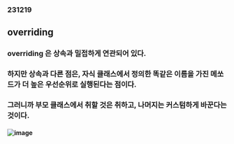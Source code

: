 ### 231219
## overriding
### overriding 은 상속과 밀접하게 연관되어 있다.
### 하지만 상속과 다른 점은, 자식 클래스에서 정의한 똑같은 이름을 가진 메쏘드가 더 높은 우선순위로 실행된다는 점이다.
### 그러니까 부모 클래스에서 취할 것은 취하고, 나머지는 커스텀하게 바꾼다는 것이다.
#### ![image](https://github.com/Shin-jongwhan/java/assets/62974484/4f9cad57-f96a-4634-9f55-24fefd459702)
### <br/><br/><br/>
